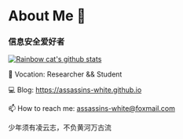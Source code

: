 # About Me 👋

### 信息安全爱好者


[![Rainbow cat's github stats](https://github-readme-stats.vercel.app/api?username=mrknow001&show_icons=true)](https://github.com/anuraghazra/github-readme-stats)


📖 Vocation: Researcher && Student

💻 Blog: https://assassins-white.github.io

📫 How to reach me: assassins-white@foxmail.com

少年须有凌云志，不负黄河万古流
